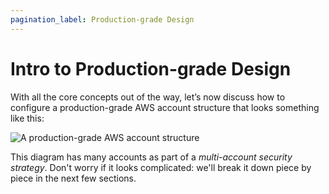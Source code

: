 ```yaml
---
pagination_label: Production-grade Design
---
```


# Intro to Production-grade Design

With all the core concepts out of the way, let’s now discuss how to configure a production-grade AWS account structure that looks something like this:

![A production-grade AWS account structure](/img/guides/build-it-yourself/landing-zone/aws-account-structure.png)

This diagram has many accounts as part of a _multi-account security strategy_. Don't worry if it looks complicated:
we'll break it down piece by piece in the next few sections.


<!-- ##DOCS-SOURCER-START
{"sourcePlugin":"local-copier","hash":"cba12c0619ad568620c14ecef35e7318"}
##DOCS-SOURCER-END -->
